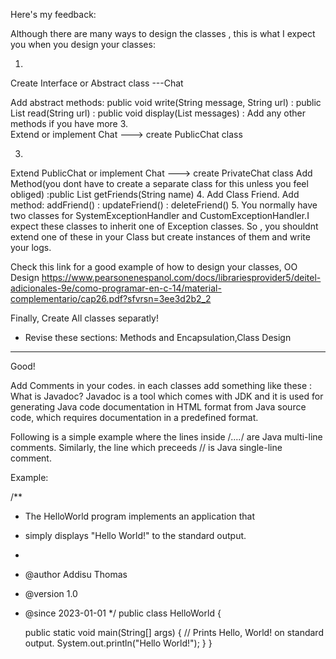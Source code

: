 Here's my feedback:

Although there are many ways to design the classes , this is what I expect you when you design your classes:


1.
Create Interface or Abstract class ---Chat

Add abstract methods: public void write(String message, String url)
                    : public List<String> read(String url)
					: public void display(List messages)
					: Add any other methods if you have more
3.					
Extend or implement Chat ---> create PublicChat	class		

3.
Extend PublicChat or implement Chat       --->  create PrivateChat class
 Add Method(you dont have to create a separate class for this unless you feel obliged) :public List<String> getFriends(String name)
4.  Add Class Friend.
   Add method: addFriend()
             : updateFriend()
             : deleteFriend()
5. You normally have two classes for SystemExceptionHandler and CustomExceptionHandler.I expect these classes to inherit one of Exception classes. So , you shouldnt extend one of these
in your Class but create instances of them and write your logs.

Check this link for a good example of how to design your classes, OO Design
https://www.pearsonenespanol.com/docs/librariesprovider5/deitel-adicionales-9e/como-programar-en-c-14/material-complementario/cap26.pdf?sfvrsn=3ee3d2b2_2
 
Finally, 
Create All classes separatly!

- Revise these sections: Methods and Encapsulation,Class Design

-------------------------------------------------------------------



Good!

Add Comments in your codes. in each classes add something like these :
What is Javadoc?
Javadoc is a tool which comes with JDK and it is used for generating Java code documentation in HTML format from Java source code, which requires documentation in a predefined format.

Following is a simple example where the lines inside /*….*/ are Java multi-line comments. Similarly, the line which preceeds // is Java single-line comment.


Example:

/**
* The HelloWorld program implements an application that
* simply displays "Hello World!" to the standard output.
*
* @author  Addisu Thomas
* @version 1.0
* @since   2023-01-01 
*/
public class HelloWorld {

   public static void main(String[] args) {
      // Prints Hello, World! on standard output.
      System.out.println("Hello World!");
   }
}
